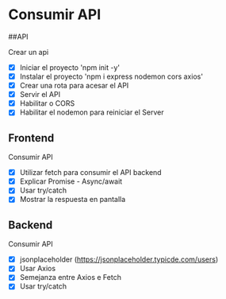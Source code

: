 # Consumir API
##API

Crear un api
- [x] Iniciar el proyecto 'npm init -y'
- [x] Instalar el proyecto 'npm i express nodemon cors axios'
- [x] Crear una rota para acesar el API
- [x] Servir el API
- [x] Habilitar o CORS
- [x] Habilitar el nodemon para reiniciar el Server

## Frontend

Consumir API
- [x] Utilizar fetch para consumir el API backend
- [x] Explicar Promise - Async/await
- [x] Usar try/catch
- [x] Mostrar la respuesta en pantalla

## Backend

Consumir API
- [x] jsonplaceholder (https://jsonplaceholder.typicde.com/users)
- [x] Usar Axios
- [x] Semejanza entre Axios e Fetch
- [x] Usar try/catch
